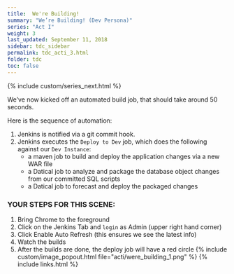 ```yaml
---
title:  We're Building!
summary: "We’re Building! (Dev Persona)"
series: "Act I"
weight: 3
last_updated: September 11, 2018
sidebar: tdc_sidebar
permalink: tdc_acti_3.html
folder: tdc
toc: false
---
```

<!-- {% include custom/series.html %} -->
{% include custom/series_next.html %}

We’ve now kicked off an automated build job, that should take around 50 seconds.

Here is the sequence of automation:

1. Jenkins is notified via a git commit hook.
2. Jenkins executes the `Deploy to Dev` job, which does the following against our `Dev Instance`:
   * a maven job to build and deploy the application changes via a new WAR file
   * a Datical job to analyze and package the database object changes from our committed SQL scripts
   * a Datical job to forecast and deploy the packaged changes

### YOUR STEPS FOR THIS SCENE:

1. Bring Chrome to the foreground
2. Click on the Jenkins Tab and `login` as Admin (upper right hand corner)
3. Click Enable Auto Refresh (this ensures we see the latest info)
4. Watch the builds
5. After the builds are done, the deploy job will have a red circle
   {% include custom/image_popout.html file="acti/were_building_1.png" %}
{% include links.html %}
